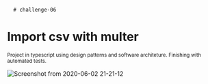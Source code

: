       # challenge-06

<h1>Import csv with multer</h1>

<small>Project in typescript using design patterns and software architeture. 
Finishing with automated tests.</small>



![Screenshot from 2020-06-02 21-21-12](https://user-images.githubusercontent.com/63013634/83582525-1fd3e500-a518-11ea-8d14-46813d544401.png)
